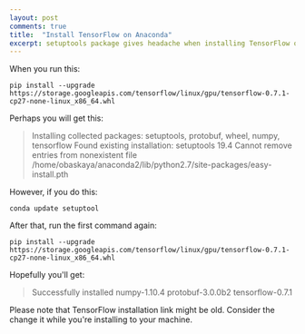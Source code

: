```yaml
---
layout: post
comments: true
title:  "Install TensorFlow on Anaconda"
excerpt: setuptools package gives headache when installing TensorFlow on Anaconda environment. Sometimes you get "Cannot remove entries from nonexistent file". The solution might be simple.
---
```


When you run this:

```
pip install --upgrade https://storage.googleapis.com/tensorflow/linux/gpu/tensorflow-0.7.1-cp27-none-linux_x86_64.whl
```

Perhaps you will get this:

> Installing collected packages: setuptools, protobuf, wheel, numpy, tensorflow
>  Found existing installation: setuptools 19.4
> Cannot remove entries from nonexistent file /home/obaskaya/anaconda2/lib/python2.7/site-packages/easy-install.pth

However, if you do this:
```
conda update setuptool
```

After that, run the first command again:

```
pip install --upgrade https://storage.googleapis.com/tensorflow/linux/gpu/tensorflow-0.7.1-cp27-none-linux_x86_64.whl
```

Hopefully you'll get:

> Successfully installed numpy-1.10.4 protobuf-3.0.0b2 tensorflow-0.7.1


Please note that TensorFlow installation link might be old. Consider the change it while you're installing to your machine.

